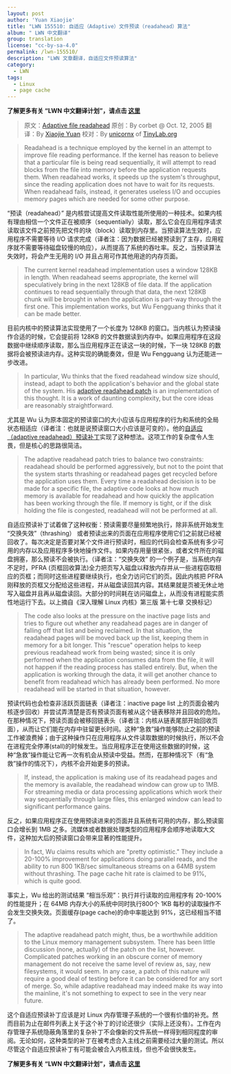 ```yaml
---
layout: post
author: 'Yuan Xiaojie'
title: "LWN 155510: 自适应（Adaptive）文件预读（readahead）算法"
album: " LWN 中文翻译"
group: translation
license: "cc-by-sa-4.0"
permalink: /lwn-155510/
description: "LWN 文章翻译，自适应文件预读算法"
category:
  - LWN
tags:
  - Linux
  - page cache
---
```


**了解更多有关 “LWN 中文翻译计划”，请点击 [这里](/lwn/)**

> 原文：[Adaptive file readahead](https://lwn.net/Articles/155510/)
> 原创：By corbet @ Oct. 12, 2005
> 翻译：By [Xiaojie Yuan](https://github.com/llseek)
> 校对：By [unicornx](https://github.com/unicornx) of [TinyLab.org][1]

> Readahead is a technique employed by the kernel in an attempt to improve file reading performance. If the kernel has reason to believe that a particular file is being read sequentially, it will attempt to read blocks from the file into memory before the application requests them. When readahead works, it speeds up the system's throughput, since the reading application does not have to wait for its requests. When readahead fails, instead, it generates useless I/O and occupies memory pages which are needed for some other purpose.

“预读（readahead）” 是内核尝试提高文件读取性能所使用的一种技术。如果内核有理由相信一个文件正在被顺序（sequentially）读取，那么它会在应用程序请求读取该文件之前预先把文件的块（block）读取到内存里。当预读算法生效时，应用程序不需要等待 I/O 请求完成（译者注：因为数据已经被预读到了主存，应用程序就不需要等待磁盘较慢的响应），从而提高了系统的吞吐率。反之，当预读算法失效时，将会产生无用的 I/O 并且占用可作其他用途的内存页面。

> The current kernel readahead implementation uses a window 128KB in length. When readahead seems appropriate, the kernel will speculatively bring in the next 128KB of file data. If the application continues to read sequentially through that data, the next 128KB chunk will be brought in when the application is part-way through the first one. This implementation works, but Wu Fengguang thinks that it can be made better.

目前内核中的预读算法实现使用了一个长度为 128KB 的窗口。当内核认为预读操作合适的时候，它会提前将 128KB 的文件数据读到内存中。如果应用程序在这段数据中继续顺序读取，那么当应用程序正在读这一块的时候，下一块 128KB 的数据将会被预读进内存。这种实现的确能奏效，但是 Wu Fengguang 认为还能进一步改进。

> In particular, Wu thinks that the fixed readahead window size should, instead, adapt to both the application's behavior and the global state of the system. His [adaptive readahead patch](https://lwn.net/Articles/155097/) is an implementation of this thought. It is a work of daunting complexity, but the core ideas are reasonably straightforward.

尤其是 Wu 认为原本固定的预读窗口的大小应该与应用程序的行为和系统的全局状态相适应（译者注：也就是说预读窗口大小应该是可变的）。他的[自适应（adaptive readahead）预读补丁](https://lwn.net/Articles/155097/)实现了这种想法。这项工作的复杂度令人生畏，但是核心的思路很简洁。

> The adaptive readahead patch tries to balance two constraints: readahead should be performed aggressively, but not to the point that the system starts thrashing or readahead pages get recycled before the application uses them. Every time a readahead decision is to be made for a specific file, the adaptive code looks at how much memory is available for readahead and how quickly the application has been working through the file. If memory is tight, or if the disk holding the file is congested, readahead will not be performed at all.

自适应预读补丁试着做了这种权衡：预读需要尽量频繁地执行，除非系统开始发生 “交换失效”（thrashing） 或者预读出来的页面在应用程序使用它们之前就已经被回收了。每次决定是否要对某个文件进行预读时，相应的代码会检查系统有多少可用的内存以及应用程序多快地操作文件。如果内存用量很紧张，或者文件所在的磁盘拥塞，那么预读不会被执行。（译者注：“交换失效” 的一个例子是，当系统内存不足时，PFRA (页框回收算法)全力把页写入磁盘以释放内存并从一些进程窃取相应的页框；而同时这些进程要继续执行，也全力访问它们的页。因此内核把 PFRA 刚释放的页框又分配给这些进程，并从磁盘读回其内容。其结果就是页被无休止地写入磁盘并且再从磁盘读回。大部分的时间耗在访问磁盘上，从而没有进程能实质性地运行下去。以上摘自《深入理解 Linux 内核》第三版 第十七章 交换标记）

> The code also looks at the pressure on the inactive page lists and tries to figure out whether any readahead pages are in danger of falling off that list and being reclaimed. In that situation, the readahead pages will be moved back up the list, keeping them in memory for a bit longer. This "rescue" operation helps to keep previous readahead work from being wasted; since it is only performed when the application consumes data from the file, it will not happen if the reading process has stalled entirely. But, when the application is working through the data, it will get another chance to benefit from readahead which has already been performed. No more readahead will be started in that situation, however.

预读代码也会检查非活跃页面链表（译者注：inactive page list 上的页面会被内核逐步回收）并尝试弄清楚是否有预读页面有被从这个链表移除并且回收的危险。在那种情况下，预读页面会被移回链表头（译者注：内核从链表尾部开始回收页面），从而让它们能在内存中驻留更长时间。这种“急救”操作能够防止之前的预读工作被浪费掉；由于这种操作只在应用程序从文件读取数据的时候执行，所以不会在进程完全停滞(stall)的时候发生。当应用程序正在使用这些数据的时候，这种“急救”操作能让它再一次有机会从预读中受益。然而，在那种情况下（有“急救”操作的情况下），内核不会开始更多的预读。

> If, instead, the application is making use of its readahead pages and the memory is available, the readahead window can grow up to 1MB. For streaming media or data processing applications which work their way sequentially through large files, this enlarged window can lead to significant performance gains.

反之，如果应用程序正在使用预读进来的页面并且系统有可用的内存，那么预读窗口会增长到 1MB 之多。流媒体或者数据处理类型的应用程序会顺序地读取大文件，这种加大后的预读窗口会带来显著的性能提升。

> In fact, Wu claims results which are "pretty optimistic." They include a 20-100% improvement for applications doing parallel reads, and the ability to run 800 1KB/sec simultaneous streams on a 64MB system without thrashing. The page cache hit rate is claimed to be 91%, which is quite good.

事实上，Wu 给出的测试结果 “相当乐观”：执行并行读取的应用程序有 20-100% 的性能提升；在 64MB 内存大小的系统中同时执行800个 1KB 每秒的读取操作不会发生交换失效。页面缓存(page cache)的命中率能达到 91%，这已经相当不错了。

> The adaptive readahead patch might, thus, be a worthwhile addition to the Linux memory management subsystem. There has been little discussion (none, actually) of the patch on the list, however. Complicated patches working in an obscure corner of memory management do not receive the same level of review as, say, new filesystems, it would seem. In any case, a patch of this nature will require a good deal of testing before it can be considered for any sort of merge. So, while adaptive readahead may indeed make its way into the mainline, it's not something to expect to see in the very near future.

这个自适应预读补丁应该是对 Linux 内存管理子系统的一个很有价值的补充。然而目前为止在邮件列表上关于这个补丁的讨论还很少（实际上还没有）。工作在内存管理子系统隐蔽角落里的复杂补丁不会像新的文件系统一样得到相同程度的审阅。无论如何，这种类型的补丁在被考虑合入主线之前需要经过大量的测试。所以尽管这个自适应预读补丁有可能会被合入内核主线，但也不会很快发生。

**了解更多有关 “LWN 中文翻译计划”，请点击 [这里](/lwn/)**

[1]: http://tinylab.org
